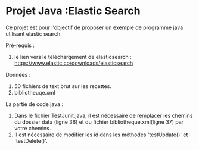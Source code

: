 # Projet Java :Elastic Search

Ce projet est pour l'objectif de proposer un exemple de programme java utilisant elastic search.

Pré-requis : 
1. le lien vers le téléchargement de elasticsearch : https://www.elastic.co/downloads/elasticsearch


Données : 
1. 50 fichiers de text brut sur les recettes.
2. bibliotheuqe.xml

La partie de code java :
1. Dans le fichier TestJunit.java, il est nécessaire de remplacer les chemins du dossier data (ligne 36) et du fichier bibliotheque.xml(ligne 37) par votre chemins.
2. Il est nécessaire de modifier les id dans les méthodes 'testUpdate()' et 'testDelete()'.
